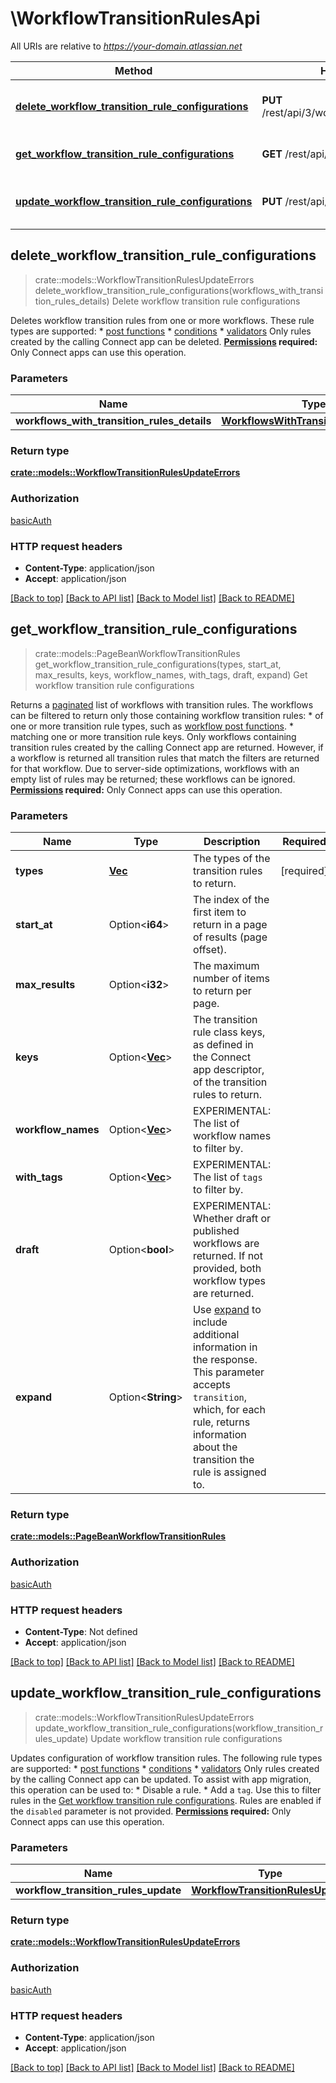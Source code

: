 # \WorkflowTransitionRulesApi

All URIs are relative to *https://your-domain.atlassian.net*

Method | HTTP request | Description
------------- | ------------- | -------------
[**delete_workflow_transition_rule_configurations**](WorkflowTransitionRulesApi.md#delete_workflow_transition_rule_configurations) | **PUT** /rest/api/3/workflow/rule/config/delete | Delete workflow transition rule configurations
[**get_workflow_transition_rule_configurations**](WorkflowTransitionRulesApi.md#get_workflow_transition_rule_configurations) | **GET** /rest/api/3/workflow/rule/config | Get workflow transition rule configurations
[**update_workflow_transition_rule_configurations**](WorkflowTransitionRulesApi.md#update_workflow_transition_rule_configurations) | **PUT** /rest/api/3/workflow/rule/config | Update workflow transition rule configurations



## delete_workflow_transition_rule_configurations

> crate::models::WorkflowTransitionRulesUpdateErrors delete_workflow_transition_rule_configurations(workflows_with_transition_rules_details)
Delete workflow transition rule configurations

Deletes workflow transition rules from one or more workflows. These rule types are supported:   *  [post functions](https://developer.atlassian.com/cloud/jira/platform/modules/workflow-post-function/)  *  [conditions](https://developer.atlassian.com/cloud/jira/platform/modules/workflow-condition/)  *  [validators](https://developer.atlassian.com/cloud/jira/platform/modules/workflow-validator/)  Only rules created by the calling Connect app can be deleted.  **[Permissions](#permissions) required:** Only Connect apps can use this operation.

### Parameters


Name | Type | Description  | Required | Notes
------------- | ------------- | ------------- | ------------- | -------------
**workflows_with_transition_rules_details** | [**WorkflowsWithTransitionRulesDetails**](WorkflowsWithTransitionRulesDetails.md) |  | [required] |

### Return type

[**crate::models::WorkflowTransitionRulesUpdateErrors**](WorkflowTransitionRulesUpdateErrors.md)

### Authorization

[basicAuth](../README.md#basicAuth)

### HTTP request headers

- **Content-Type**: application/json
- **Accept**: application/json

[[Back to top]](#) [[Back to API list]](../README.md#documentation-for-api-endpoints) [[Back to Model list]](../README.md#documentation-for-models) [[Back to README]](../README.md)


## get_workflow_transition_rule_configurations

> crate::models::PageBeanWorkflowTransitionRules get_workflow_transition_rule_configurations(types, start_at, max_results, keys, workflow_names, with_tags, draft, expand)
Get workflow transition rule configurations

Returns a [paginated](#pagination) list of workflows with transition rules. The workflows can be filtered to return only those containing workflow transition rules:   *  of one or more transition rule types, such as [workflow post functions](https://developer.atlassian.com/cloud/jira/platform/modules/workflow-post-function/).  *  matching one or more transition rule keys.  Only workflows containing transition rules created by the calling Connect app are returned. However, if a workflow is returned all transition rules that match the filters are returned for that workflow.  Due to server-side optimizations, workflows with an empty list of rules may be returned; these workflows can be ignored.  **[Permissions](#permissions) required:** Only Connect apps can use this operation.

### Parameters


Name | Type | Description  | Required | Notes
------------- | ------------- | ------------- | ------------- | -------------
**types** | [**Vec<String>**](String.md) | The types of the transition rules to return. | [required] |
**start_at** | Option<**i64**> | The index of the first item to return in a page of results (page offset). |  |[default to 0]
**max_results** | Option<**i32**> | The maximum number of items to return per page. |  |[default to 10]
**keys** | Option<[**Vec<String>**](String.md)> | The transition rule class keys, as defined in the Connect app descriptor, of the transition rules to return. |  |
**workflow_names** | Option<[**Vec<String>**](String.md)> | EXPERIMENTAL: The list of workflow names to filter by. |  |
**with_tags** | Option<[**Vec<String>**](String.md)> | EXPERIMENTAL: The list of `tags` to filter by. |  |
**draft** | Option<**bool**> | EXPERIMENTAL: Whether draft or published workflows are returned. If not provided, both workflow types are returned. |  |
**expand** | Option<**String**> | Use [expand](#expansion) to include additional information in the response. This parameter accepts `transition`, which, for each rule, returns information about the transition the rule is assigned to. |  |

### Return type

[**crate::models::PageBeanWorkflowTransitionRules**](PageBeanWorkflowTransitionRules.md)

### Authorization

[basicAuth](../README.md#basicAuth)

### HTTP request headers

- **Content-Type**: Not defined
- **Accept**: application/json

[[Back to top]](#) [[Back to API list]](../README.md#documentation-for-api-endpoints) [[Back to Model list]](../README.md#documentation-for-models) [[Back to README]](../README.md)


## update_workflow_transition_rule_configurations

> crate::models::WorkflowTransitionRulesUpdateErrors update_workflow_transition_rule_configurations(workflow_transition_rules_update)
Update workflow transition rule configurations

Updates configuration of workflow transition rules. The following rule types are supported:   *  [post functions](https://developer.atlassian.com/cloud/jira/platform/modules/workflow-post-function/)  *  [conditions](https://developer.atlassian.com/cloud/jira/platform/modules/workflow-condition/)  *  [validators](https://developer.atlassian.com/cloud/jira/platform/modules/workflow-validator/)  Only rules created by the calling Connect app can be updated.  To assist with app migration, this operation can be used to:   *  Disable a rule.  *  Add a `tag`. Use this to filter rules in the [Get workflow transition rule configurations](https://developer.atlassian.com/cloud/jira/platform/rest/v3/api-group-workflow-transition-rules/#api-rest-api-3-workflow-rule-config-get).  Rules are enabled if the `disabled` parameter is not provided.  **[Permissions](#permissions) required:** Only Connect apps can use this operation.

### Parameters


Name | Type | Description  | Required | Notes
------------- | ------------- | ------------- | ------------- | -------------
**workflow_transition_rules_update** | [**WorkflowTransitionRulesUpdate**](WorkflowTransitionRulesUpdate.md) |  | [required] |

### Return type

[**crate::models::WorkflowTransitionRulesUpdateErrors**](WorkflowTransitionRulesUpdateErrors.md)

### Authorization

[basicAuth](../README.md#basicAuth)

### HTTP request headers

- **Content-Type**: application/json
- **Accept**: application/json

[[Back to top]](#) [[Back to API list]](../README.md#documentation-for-api-endpoints) [[Back to Model list]](../README.md#documentation-for-models) [[Back to README]](../README.md)

